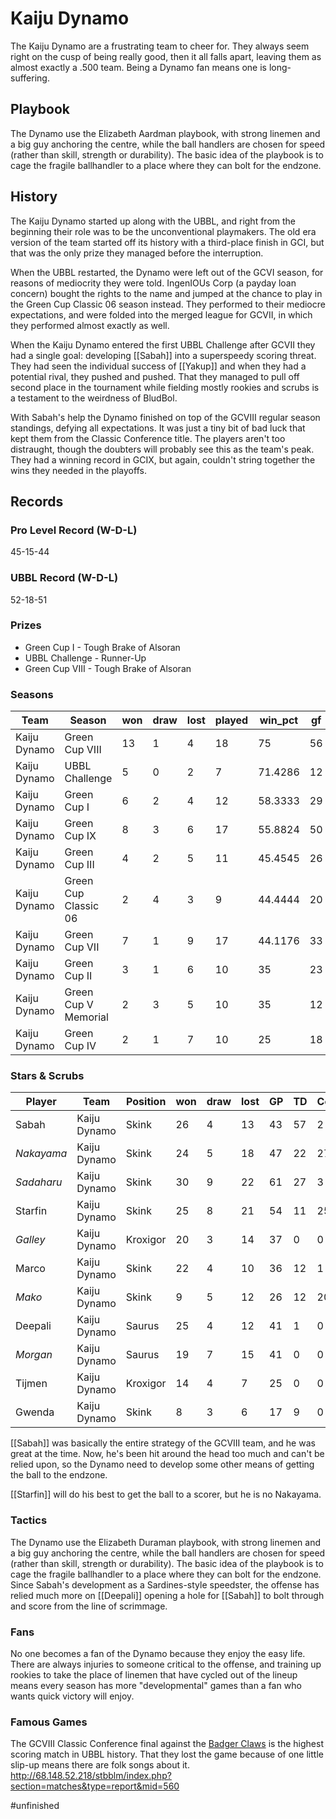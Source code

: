 # Kaiju Dynamo

The Kaiju Dynamo are a frustrating team to cheer for. They always seem right on the cusp of being really good, then it all falls apart, leaving them as almost exactly a .500 team. Being a Dynamo fan means one is long-suffering.

## Playbook

The Dynamo use the Elizabeth Aardman playbook, with strong linemen and a big guy anchoring the centre, while the ball handlers are chosen for speed (rather than skill, strength or durability). The basic idea of the playbook is to cage the fragile ballhandler to a place where they can bolt for the endzone.

## History

The Kaiju Dynamo started up along with the UBBL, and right from the beginning their role was to be the unconventional playmakers. The old era version of the team started off its history with a third-place finish in GCI, but that was the only prize they managed before the interruption.

When the UBBL restarted, the Dynamo were left out of the GCVI season, for reasons of mediocrity they were told. IngenIOUs Corp (a payday loan concern) bought the rights to the name and jumped at the chance to play in the Green Cup Classic 06 season instead. They performed to their mediocre expectations, and were folded into the merged league for GCVII, in which they performed almost exactly as well.

When the Kaiju Dynamo entered the first UBBL Challenge after GCVII they had a single goal: developing [[Sabah]] into a superspeedy scoring threat. They had seen the individual success of [[Yakup]] and when they had a potential rival, they pushed and pushed. That they managed to pull off second place in the tournament while fielding mostly rookies and scrubs is a testament to the weirdness of BludBol.

With Sabah's help the Dynamo finished on top of the GCVIII regular season standings, defying all expectations. It was just a tiny bit of bad luck that kept them from the Classic Conference title. The players aren't too distraught, though the doubters will probably see this as the team's peak. They had a winning record in GCIX, but again, couldn't string together the wins they needed in the playoffs.

## Records

### Pro Level Record (W-D-L)

45-15-44

### UBBL Record (W-D-L)

52-18-51

### Prizes

* Green Cup I - Tough Brake of Alsoran
* UBBL Challenge - Runner-Up
* Green Cup VIII - Tough Brake of Alsoran


### Seasons

| Team         | Season               | won  | draw | lost | played | win_pct | gf   | ga   | cas  | tcdiff | ff   |
|--------------|----------------------|------|------|------|--------|---------|------|------|------|--------|------|
| Kaiju Dynamo | Green Cup VIII       |   13 |    1 |    4 |     18 |      75 |   56 |   34 |   24 |     -1 |    3 |
| Kaiju Dynamo | UBBL Challenge       |    5 |    0 |    2 |      7 | 71.4286 |   12 |   10 |   14 |     11 |    2 |
| Kaiju Dynamo | Green Cup I          |    6 |    2 |    4 |     12 | 58.3333 |   29 |   28 |   21 |     10 |    2 |
| Kaiju Dynamo | Green Cup IX         |    8 |    3 |    6 |     17 | 55.8824 |   50 |   45 |   23 |      0 |   -3 |
| Kaiju Dynamo | Green Cup III        |    4 |    2 |    5 |     11 | 45.4545 |   26 |   25 |   14 |    -11 |    0 |
| Kaiju Dynamo | Green Cup Classic 06 |    2 |    4 |    3 |      9 | 44.4444 |   20 |   19 |    9 |      0 |    1 |
| Kaiju Dynamo | Green Cup VII        |    7 |    1 |    9 |     17 | 44.1176 |   33 |   44 |   34 |      1 |    1 |
| Kaiju Dynamo | Green Cup II         |    3 |    1 |    6 |     10 |      35 |   23 |   31 |   22 |      6 |   -1 |
| Kaiju Dynamo | Green Cup V Memorial |    2 |    3 |    5 |     10 |      35 |   12 |   19 |    6 |    -17 |   -3 |
| Kaiju Dynamo | Green Cup IV         |    2 |    1 |    7 |     10 |      25 |   18 |   28 |   11 |    -19 |   -1 |


### Stars & Scrubs

| Player    | Team         | Position | won  | draw | lost | GP   | TD   | Comp | Ints | BH   | SI   | Ki   | MVP  | SPP  |
|-----------|--------------|----------|------|------|------|------|------|------|------|------|------|------|------|------|
| Sabah    | Kaiju Dynamo | Skink    |   26 |    4 |   13 |   43 |   57 |    2 |    0 |    0 |    0 |    0 |    3 |  188 |
| *Nakayama* | Kaiju Dynamo | Skink    |   24 |    5 |   18 |   47 |   22 |   27 |    1 |    1 |    0 |    1 |    3 |  114 |
| *Sadaharu* | Kaiju Dynamo | Skink    |   30 |    9 |   22 |   61 |   27 |    3 |    0 |    1 |    0 |    0 |    1 |   91 |
| Starfin  | Kaiju Dynamo | Skink    |   25 |    8 |   21 |   54 |   11 |   25 |    0 |    1 |    0 |    1 |    1 |   67 |
| *Galley*   | Kaiju Dynamo | Kroxigor |   20 |    3 |   14 |   37 |    0 |    0 |    1 |   18 |    4 |    2 |    3 |   65 |
| Marco    | Kaiju Dynamo | Skink    |   22 |    4 |   10 |   36 |   12 |    1 |    1 |    2 |    0 |    0 |    4 |   63 |
| *Mako*     | Kaiju Dynamo | Skink    |    9 |    5 |   12 |   26 |   12 |   20 |    2 |    0 |    0 |    0 |    0 |   60 |
| Deepali   | Kaiju Dynamo | Saurus   |   25 |    4 |   12 |   41 |    1 |    0 |    0 |    8 |    2 |    2 |    5 |   52 |
| *Morgan*   | Kaiju Dynamo | Saurus   |   19 |    7 |   15 |   41 |    0 |    0 |    0 |    4 |    4 |    0 |    7 |   51 |
| Tijmen    | Kaiju Dynamo | Kroxigor |   14 |    4 |    7 |   25 |    0 |    0 |    0 |    7 |    6 |    0 |    3 |   41 |
| Gwenda   | Kaiju Dynamo | Skink    |    8 |    3 |    6 |   17 |    9 |    0 |    0 |    0 |    0 |    0 |    2 |   37 |

[[Sabah]] was basically the entire strategy of the GCVIII team, and he was great at the time. Now, he's been hit around the head too much and can't be relied upon, so the Dynamo need to develop some other means of getting the ball to the endzone.

[[Starfin]] will do his best to get the ball to a scorer, but he is no Nakayama.

### Tactics

The Dynamo use the Elizabeth Duraman playbook, with strong linemen and a big guy anchoring the centre, while the ball handlers are chosen for speed (rather than skill, strength or durability). The basic idea of the playbook is to cage the fragile ballhandler to a place where they can bolt for the endzone. Since Sabah's development as a Sardines-style speedster, the offense has relied much more on [[Deepali]] opening a hole for [[Sabah]] to bolt through and score from the line of scrimmage.

### Fans

No one becomes a fan of the Dynamo because they enjoy the easy life. There are always injuries to someone critical to the offense, and training up rookies to take the place of linemen that have cycled out of the lineup means every season has more "developmental" games than a fan who wants quick victory will enjoy.

### Famous Games

The GCVIII Classic Conference final against the [Badger Claws](badgerclaws) is the highest scoring match in UBBL history. That they lost the game because of one little slip-up means there are folk songs about it. http://68.148.52.218/stbblm/index.php?section=matches&type=report&mid=560

#unfinished 